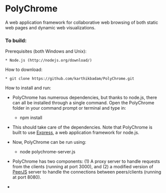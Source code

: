 PolyChrome
=====

A web application framework for collaborative web browsing of both static web pages and dynamic web visualizations.

### To build:

Prerequisites (both Windows and Unix):

    * Node.js (http://nodejs.org/download/)
    
   
How to download:

    * git clone https://github.com/karthikbadam/PolyChrome.git

  
How to install and run:

- PolyChrome has numerous dependencies, but thanks to node.js, there can all be installed through a single command. Open the PolyChrome folder in your command prompt or terminal and type in:
    
    * npm install
    
- This should take care of the dependencies. Note that PolyChrome is built to use [Express](http://expressjs.com/), a web application framework for node.js.
    
- Now, PolyChrome can be run using:
    
    * node polychrome-server.js

- PolyChrome has two components: (1) A proxy server to handle requests from the clients (running at port 3000), and (2) a modified version of [PeerJS](http://peerjs.com/) server to handle the connections between peers/clients (running at port 8080).
    
- 
    
